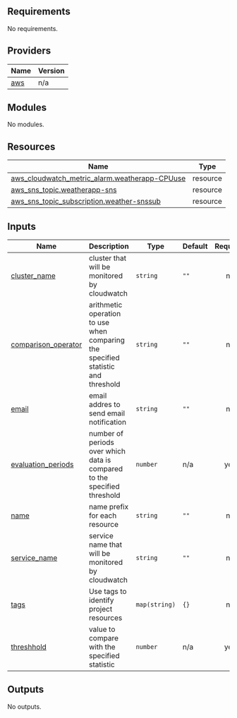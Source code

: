 ## Requirements

No requirements.

## Providers

| Name | Version |
|------|---------|
| <a name="provider_aws"></a> [aws](#provider\_aws) | n/a |

## Modules

No modules.

## Resources

| Name | Type |
|------|------|
| [aws_cloudwatch_metric_alarm.weatherapp-CPUuse](https://registry.terraform.io/providers/hashicorp/aws/latest/docs/resources/cloudwatch_metric_alarm) | resource |
| [aws_sns_topic.weatherapp-sns](https://registry.terraform.io/providers/hashicorp/aws/latest/docs/resources/sns_topic) | resource |
| [aws_sns_topic_subscription.weather-snssub](https://registry.terraform.io/providers/hashicorp/aws/latest/docs/resources/sns_topic_subscription) | resource |

## Inputs

| Name | Description | Type | Default | Required |
|------|-------------|------|---------|:--------:|
| <a name="input_cluster_name"></a> [cluster\_name](#input\_cluster\_name) | cluster that will be monitored by cloudwatch | `string` | `""` | no |
| <a name="input_comparison_operator"></a> [comparison\_operator](#input\_comparison\_operator) | arithmetic operation to use when comparing the specified statistic and threshold | `string` | `""` | no |
| <a name="input_email"></a> [email](#input\_email) | email addres to send email notification | `string` | `""` | no |
| <a name="input_evaluation_periods"></a> [evaluation\_periods](#input\_evaluation\_periods) | number of periods over which data is compared to the specified threshold | `number` | n/a | yes |
| <a name="input_name"></a> [name](#input\_name) | name prefix for each resource | `string` | `""` | no |
| <a name="input_service_name"></a> [service\_name](#input\_service\_name) | service name that will be monitored by cloudwatch | `string` | `""` | no |
| <a name="input_tags"></a> [tags](#input\_tags) | Use tags to identify project resources | `map(string)` | `{}` | no |
| <a name="input_threshhold"></a> [threshhold](#input\_threshhold) | value to compare with the specified statistic | `number` | n/a | yes |

## Outputs

No outputs.
